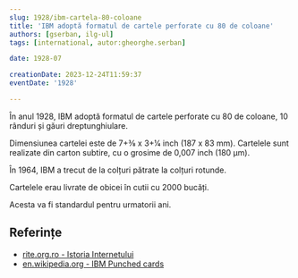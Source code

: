 ```yaml
---
slug: 1928/ibm-cartela-80-coloane
title: 'IBM adoptă formatul de cartele perforate cu 80 de coloane'
authors: [gserban, ilg-ul]
tags: [international, autor:gheorghe.serban]

date: 1928-07

creationDate: 2023-12-24T11:59:37
eventDate: '1928'

---
```


În anul 1928, IBM adoptă formatul de cartele perforate cu
80 de coloane, 10 rânduri și găuri dreptunghiulare.

<!-- truncate -->

Dimensiunea cartelei este de 7+3⁄8 x 3+1⁄4 inch (187 x 83 mm).
Cartelele sunt realizate din carton subtire, cu o grosime de 0,007 inch (180 μm).

În 1964, IBM a trecut de la colțuri pătrate la colțuri rotunde.

Cartelele erau livrate de obicei în cutii cu 2000 bucăți.

Acesta va fi standardul pentru urmatorii ani.

## Referințe

- [rite.org.ro - Istoria Internetului](https://rite.org.ro/istoria-internetului/)
- [en.wikipedia.org - IBM Punched cards](https://en.wikipedia.org/wiki/Punched_card#IBM_80-column_format_and_character_codes)
